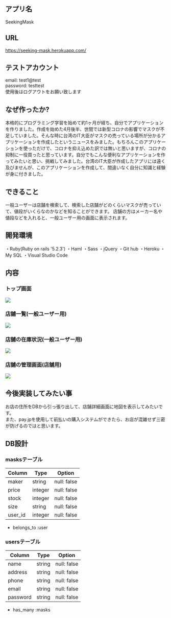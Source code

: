 ## アプリ名
SeekingMask

## URL
https://seeking-mask.herokuapp.com/

## テストアカウント
email: test1@test
<br>
password: testtest
<br>
使用後はログアウトをお願い致します

## なぜ作ったか?
本格的にプログラミング学習を始めて約1ヶ月が経ち、自分でアプリケーションを作りました。作成を始めた4月後半、世間では新型コロナの影響でマスクが不足していました。そんな時に台湾のIT大臣がマスクの売っている場所が分かるアプリケーションを作成したというニュースをみました。もちろんこのアプリケーションを使っただけで、コロナを抑え込めた訳では無いと思いますが、コロナの抑制に一役買ったと思っています。自分でもこんな便利なアプリケーションを作ってみたいと思い、挑戦してみました。台湾のIT大臣が作成したアプリには遠く及びませんが、このアプリケーションを作成して、間違いなく自分に知識と経験が身に付きました。

## できること
一般ユーザーは店舗を検索して、検索した店舗がどのくらいマスクが売っていて、値段がいくらなのかなどを知ることができます。
店舗の方はメーカー名や値段などを入れると、一般ユーザー用の画面に表示されます。

## 開発環境
・Ruby(Ruby on rails '5.2.3')
・Haml
・Sass
・jQuery
・Git hub
・Heroku
・My SQL
・Visual Studio Code

## 内容
### トップ画面
![](https://i.gyazo.com/13a13edd1732f89972a835f1f5ebb516.jpg)
### 店舗一覧(一般ユーザー用)
![](https://i.gyazo.com/a5456488c956cc83df6006b28a15a8fe.jpg)
### 店舗の在庫状況(一般ユーザー用)
![](https://i.gyazo.com/30b9a7ac4c0f77fd004de9ea46bebdac.jpg)
### 店舗の管理画面(店舗用)
![](https://i.gyazo.com/ff361ed8399d5d894e5a25b72fb8dc72.jpg)

## 今後実装してみたい事
お店の住所をDBから引っ張り出して、店舗詳細画面に地図を表示してみたいです。
<br>
また、pay.jpを使用して前払いの購入システムができたら、お店が混雑せず三密が防げるのではと思います。

## DB設計
### masksテーブル
|Column|Type|Option|
|------|----|------|
|maker|string|null: false|
|price|integer|null: false|
|stock|integer|null: false|
|size|string|null: false|
|user_id|integer|null: false|
- belongs_to :user

### usersテーブル
|Column|Type|Option|
|------|----|------|
|name|string|null: false|
|address|string|null: false|
|phone|string|null: false|
|email|string|null: false|
|password|string|null: false|
- has_many :masks  

